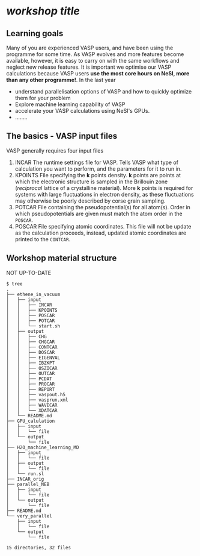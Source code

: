 # *workshop title*

## Learning goals
Many of you are experienced VASP users, and have been using the programme for some time. As VASP evolves and more features become available, however, it is easy to carry on with the same workflows and neglect new release features. It is important we optimise our VASP calculations because  VASP users **use the most core hours on NeSI, more than any other programme!**. In the last year

- understand parallelisation options of VASP and how to quickly optimize them for your problem
- Explore machine learning capability of VASP
- accelerate your VASP calculations using NeSI's GPUs.
- ........

## The basics - VASP input files
VASP generally requires four input files
1. INCAR
The runtime settings file for VASP. Tells VASP what type of calculation you want to perform, and the parameters for it to run in.
2. KPOINTS
File specifying the **k** points density. **k** points are points at which the electronic structure is sampled in the Brillouin zone (*reciprocal* lattice of a crystalline material). More **k** points is required for systems with large fluctuations in electron density, as these fluctuations may otherwise be poorly described by corse grain sampling.
3. POTCAR
File containing the pseudopotential(s) for all atom(s). Order in which pseudopotentials are given must match the atom order in the `POSCAR`.
4. POSCAR
File specifying atomic coordinates. This file will not be update as the calculation proceeds, instead, updated atomic coordinates are printed to the `CONTCAR`.

## Workshop material structure
NOT UP-TO-DATE
```
$ tree
.
├── ethene_in_vacuum
│   ├── input
│   │   ├── INCAR
│   │   ├── KPOINTS
│   │   ├── POSCAR
│   │   ├── POTCAR
│   │   └── start.sh
│   ├── output
│   │   ├── CHG
│   │   ├── CHGCAR
│   │   ├── CONTCAR
│   │   ├── DOSCAR
│   │   ├── EIGENVAL
│   │   ├── IBZKPT
│   │   ├── OSZICAR
│   │   ├── OUTCAR
│   │   ├── PCDAT
│   │   ├── PROCAR
│   │   ├── REPORT
│   │   ├── vaspout.h5
│   │   ├── vasprun.xml
│   │   ├── WAVECAR
│   │   └── XDATCAR
│   └── README.md
├── GPU_calulation
│   ├── input
│   │   └── file
│   └── output
│       └── file
├── H2O_machine_learning_MD
│   ├── input
│   │   └── file
│   ├── output
│   │   └── file
│   └── run.sl
├── INCAR_orig
├── parallel_NEB
│   ├── input
│   │   └── file
│   └── output
│       └── file
├── README.md
└── very_parallel
    ├── input
    │   └── file
    └── output
        └── file

15 directories, 32 files
```
